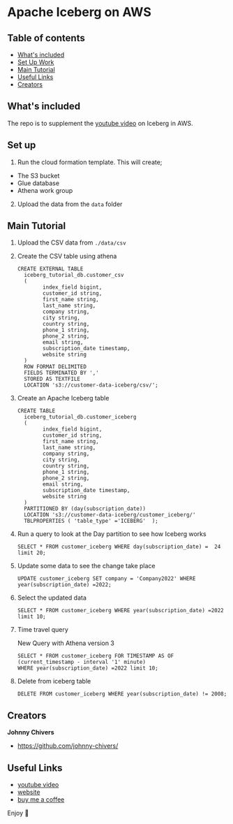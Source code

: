 # Apache Iceberg on AWS

## Table of contents

- [What's included](#whats-included)
- [Set Up Work](#set-up)
- [Main Tutorial](#main-tutorial)
- [Useful Links](#useful-link)
- [Creators](#creators)

## What's included

The repo is to supplement the [youtube video](https://youtu.be/iGvj1gjbwl0) on Iceberg in AWS.

## Set up

1. Run the cloud formation template. This will create;
- The S3 bucket
- Glue database
- Athena work group

2. Upload the data from the `data` folder


## Main Tutorial
1. Upload the CSV data from `./data/csv`
2. Create the CSV table using athena
    ```
    CREATE EXTERNAL TABLE
      iceberg_tutorial_db.customer_csv
      (
            index_field bigint,
            customer_id string,
            first_name string,
            last_name string,
            company string,
            city string,
            country string,
            phone_1 string,
            phone_2 string,
            email string,
            subscription_date timestamp,
            website string
      )
      ROW FORMAT DELIMITED
      FIELDS TERMINATED BY ','
      STORED AS TEXTFILE
      LOCATION 's3://customer-data-iceberg/csv/';
    ```
3. Create an Apache Iceberg table
    ```
    CREATE TABLE
      iceberg_tutorial_db.customer_iceberg 
      (
            index_field bigint,
            customer_id string,
            first_name string,
            last_name string,
            company string,
            city string,
            country string,
            phone_1 string,
            phone_2 string,
            email string,
            subscription_date timestamp,
            website string
      )
      PARTITIONED BY (day(subscription_date))
      LOCATION 's3://customer-data-iceberg/customer_iceberg/'
      TBLPROPERTIES ( 'table_type' ='ICEBERG'  );
    ```

6. Run a query to look at the Day partition to see how Iceberg works
    ```
    SELECT * FROM customer_iceberg WHERE day(subscription_date) =  24 limit 20;
    ```
8. Update some data to see the change take place 
    ```
    UPDATE customer_iceberg SET company = 'Company2022' WHERE year(subscription_date) =2022;
    ```
9. Select the updated data
    ```
    SELECT * FROM customer_iceberg WHERE year(subscription_date) =2022 limit 10;
    ```
10. Time travel query
   
    New Query with Athena version 3
    ```
    SELECT * FROM customer_iceberg FOR TIMESTAMP AS OF (current_timestamp - interval '1' minute)
    WHERE year(subscription_date) =2022 limit 10;
    ```
11. Delete from iceberg table
    ```
    DELETE FROM customer_iceberg WHERE year(subscription_date) != 2008; 
    ```

## Creators

**Johnny Chivers**

- <https://github.com/johnny-chivers/>

## Useful Links

- [youtube video](https://youtu.be/iGvj1gjbwl0) 
- [website](https://www.johnnychivers.co.uk)
- [buy me a coffee](https://www.buymeacoffee.com/johnnychivers)


Enjoy :metal:
